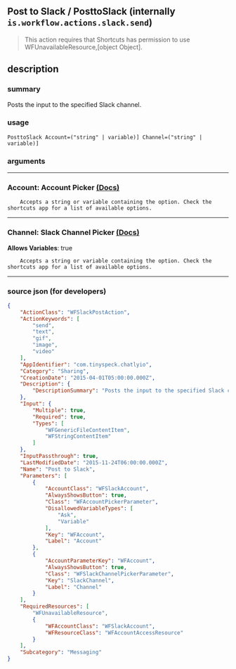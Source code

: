 
## Post to Slack / PosttoSlack (internally `is.workflow.actions.slack.send`)

> This action requires that Shortcuts has permission to use WFUnavailableResource,[object Object].


## description

### summary

Posts the input to the specified Slack channel.


### usage
```
PosttoSlack Account=("string" | variable)] Channel=("string" | variable)]
```

### arguments

---

### Account: Account Picker [(Docs)](https://pfgithub.github.io/shortcutslang/gettingstarted#other-fields)


		Accepts a string or variable containing the option. Check the shortcuts app for a list of available options. 

---

### Channel: Slack Channel Picker [(Docs)](https://pfgithub.github.io/shortcutslang/gettingstarted#other-fields)
**Allows Variables**: true



		Accepts a string or variable containing the option. Check the shortcuts app for a list of available options. 

---

### source json (for developers)

```json
{
	"ActionClass": "WFSlackPostAction",
	"ActionKeywords": [
		"send",
		"text",
		"gif",
		"image",
		"video"
	],
	"AppIdentifier": "com.tinyspeck.chatlyio",
	"Category": "Sharing",
	"CreationDate": "2015-04-01T05:00:00.000Z",
	"Description": {
		"DescriptionSummary": "Posts the input to the specified Slack channel."
	},
	"Input": {
		"Multiple": true,
		"Required": true,
		"Types": [
			"WFGenericFileContentItem",
			"WFStringContentItem"
		]
	},
	"InputPassthrough": true,
	"LastModifiedDate": "2015-11-24T06:00:00.000Z",
	"Name": "Post to Slack",
	"Parameters": [
		{
			"AccountClass": "WFSlackAccount",
			"AlwaysShowsButton": true,
			"Class": "WFAccountPickerParameter",
			"DisallowedVariableTypes": [
				"Ask",
				"Variable"
			],
			"Key": "WFAccount",
			"Label": "Account"
		},
		{
			"AccountParameterKey": "WFAccount",
			"AlwaysShowsButton": true,
			"Class": "WFSlackChannelPickerParameter",
			"Key": "SlackChannel",
			"Label": "Channel"
		}
	],
	"RequiredResources": [
		"WFUnavailableResource",
		{
			"WFAccountClass": "WFSlackAccount",
			"WFResourceClass": "WFAccountAccessResource"
		}
	],
	"Subcategory": "Messaging"
}
```

